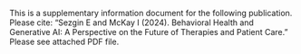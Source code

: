 This is a supplementary information document for the following publication. Please cite: “Sezgin E and McKay I (2024). Behavioral Health and Generative AI: A Perspective on the Future of Therapies and Patient Care.” 
Please see attached PDF file.
